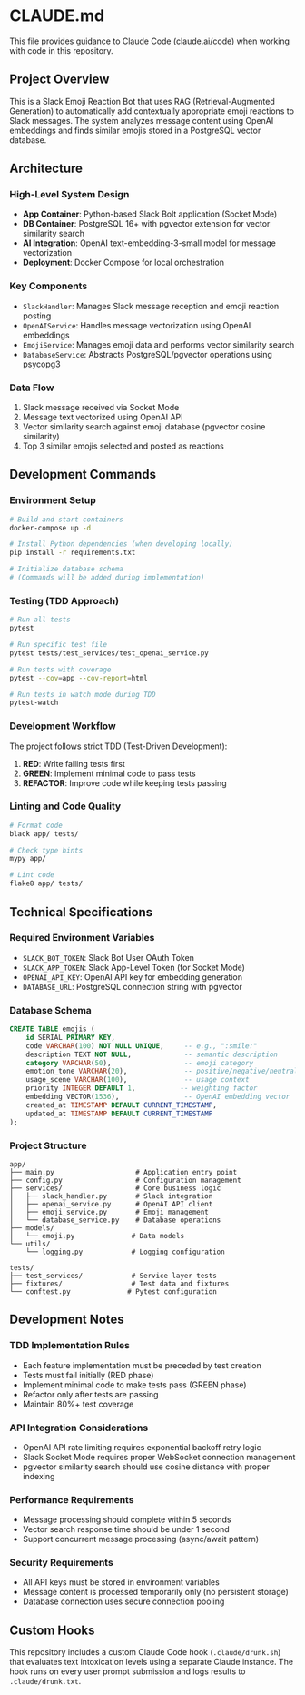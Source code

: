 # CLAUDE.md

This file provides guidance to Claude Code (claude.ai/code) when working with code in this repository.

## Project Overview

This is a Slack Emoji Reaction Bot that uses RAG (Retrieval-Augmented Generation) to automatically add contextually appropriate emoji reactions to Slack messages. The system analyzes message content using OpenAI embeddings and finds similar emojis stored in a PostgreSQL vector database.

## Architecture

### High-Level System Design
- **App Container**: Python-based Slack Bolt application (Socket Mode)
- **DB Container**: PostgreSQL 16+ with pgvector extension for vector similarity search
- **AI Integration**: OpenAI text-embedding-3-small model for message vectorization
- **Deployment**: Docker Compose for local orchestration

### Key Components
- `SlackHandler`: Manages Slack message reception and emoji reaction posting
- `OpenAIService`: Handles message vectorization using OpenAI embeddings
- `EmojiService`: Manages emoji data and performs vector similarity search
- `DatabaseService`: Abstracts PostgreSQL/pgvector operations using psycopg3

### Data Flow
1. Slack message received via Socket Mode
2. Message text vectorized using OpenAI API
3. Vector similarity search against emoji database (pgvector cosine similarity)
4. Top 3 similar emojis selected and posted as reactions

## Development Commands

### Environment Setup
```bash
# Build and start containers
docker-compose up -d

# Install Python dependencies (when developing locally)
pip install -r requirements.txt

# Initialize database schema
# (Commands will be added during implementation)
```

### Testing (TDD Approach)
```bash
# Run all tests
pytest

# Run specific test file
pytest tests/test_services/test_openai_service.py

# Run tests with coverage
pytest --cov=app --cov-report=html

# Run tests in watch mode during TDD
pytest-watch
```

### Development Workflow
The project follows strict TDD (Test-Driven Development):
1. **RED**: Write failing tests first
2. **GREEN**: Implement minimal code to pass tests
3. **REFACTOR**: Improve code while keeping tests passing

### Linting and Code Quality
```bash
# Format code
black app/ tests/

# Check type hints
mypy app/

# Lint code
flake8 app/ tests/
```

## Technical Specifications

### Required Environment Variables
- `SLACK_BOT_TOKEN`: Slack Bot User OAuth Token
- `SLACK_APP_TOKEN`: Slack App-Level Token (for Socket Mode)
- `OPENAI_API_KEY`: OpenAI API key for embedding generation
- `DATABASE_URL`: PostgreSQL connection string with pgvector

### Database Schema
```sql
CREATE TABLE emojis (
    id SERIAL PRIMARY KEY,
    code VARCHAR(100) NOT NULL UNIQUE,     -- e.g., ":smile:"
    description TEXT NOT NULL,             -- semantic description
    category VARCHAR(50),                  -- emoji category
    emotion_tone VARCHAR(20),              -- positive/negative/neutral
    usage_scene VARCHAR(100),              -- usage context
    priority INTEGER DEFAULT 1,           -- weighting factor
    embedding VECTOR(1536),                -- OpenAI embedding vector
    created_at TIMESTAMP DEFAULT CURRENT_TIMESTAMP,
    updated_at TIMESTAMP DEFAULT CURRENT_TIMESTAMP
);
```

### Project Structure
```
app/
├── main.py                    # Application entry point
├── config.py                  # Configuration management
├── services/                  # Core business logic
│   ├── slack_handler.py       # Slack integration
│   ├── openai_service.py      # OpenAI API client
│   ├── emoji_service.py       # Emoji management
│   └── database_service.py    # Database operations
├── models/
│   └── emoji.py              # Data models
└── utils/
    └── logging.py            # Logging configuration

tests/
├── test_services/            # Service layer tests
├── fixtures/                 # Test data and fixtures
└── conftest.py              # Pytest configuration
```

## Development Notes

### TDD Implementation Rules
- Each feature implementation must be preceded by test creation
- Tests must fail initially (RED phase)
- Implement minimal code to make tests pass (GREEN phase)
- Refactor only after tests are passing
- Maintain 80%+ test coverage

### API Integration Considerations
- OpenAI API rate limiting requires exponential backoff retry logic
- Slack Socket Mode requires proper WebSocket connection management
- pgvector similarity search should use cosine distance with proper indexing

### Performance Requirements
- Message processing should complete within 5 seconds
- Vector search response time should be under 1 second
- Support concurrent message processing (async/await pattern)

### Security Requirements
- All API keys must be stored in environment variables
- Message content is processed temporarily only (no persistent storage)
- Database connection uses secure connection pooling

## Custom Hooks

This repository includes a custom Claude Code hook (`.claude/drunk.sh`) that evaluates text intoxication levels using a separate Claude instance. The hook runs on every user prompt submission and logs results to `.claude/drunk.txt`.